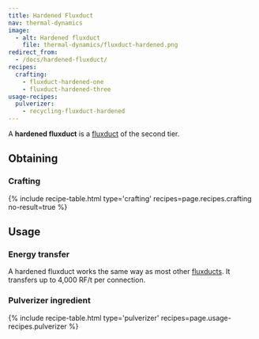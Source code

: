 ```yaml
---
title: Hardened Fluxduct
nav: thermal-dynamics
image:
  - alt: Hardened fluxduct
    file: thermal-dynamics/fluxduct-hardened.png
redirect_from:
  - /docs/hardened-fluxduct/
recipes:
  crafting:
    - fluxduct-hardened-one
    - fluxduct-hardened-three
usage-recipes:
  pulverizer:
    - recycling-fluxduct-hardened
---
```


A **hardened fluxduct** is a [fluxduct](/docs/thermal-dynamics/fluxducts/) of the second tier.


Obtaining
---------

### Crafting
{% include recipe-table.html type='crafting' recipes=page.recipes.crafting no-result=true %}


Usage
-----

### Energy transfer
A hardened fluxduct works the same way as most other
[fluxducts](/docs/thermal-dynamics/fluxducts/). It transfers up to 4,000 RF/t per connection.

### Pulverizer ingredient
{% include recipe-table.html type='pulverizer' recipes=page.usage-recipes.pulverizer %}
